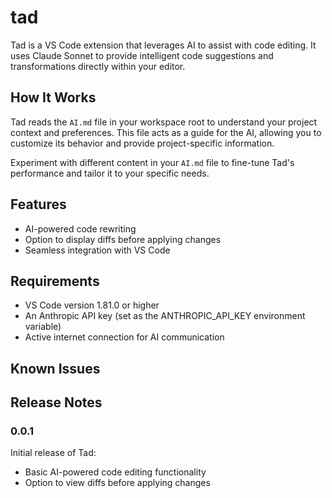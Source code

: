 # tad

Tad is a VS Code extension that leverages AI to assist with code editing. It uses Claude Sonnet to provide intelligent code suggestions and transformations directly within your editor.

## How It Works

Tad reads the `AI.md` file in your workspace root to understand your project context and preferences. This file acts as a guide for the AI, allowing you to customize its behavior and provide project-specific information.

Experiment with different content in your `AI.md` file to fine-tune Tad's performance and tailor it to your specific needs.

## Features

- AI-powered code rewriting
- Option to display diffs before applying changes
- Seamless integration with VS Code

## Requirements

- VS Code version 1.81.0 or higher
- An Anthropic API key (set as the ANTHROPIC_API_KEY environment variable)
- Active internet connection for AI communication

## Known Issues

## Release Notes

### 0.0.1

Initial release of Tad:
- Basic AI-powered code editing functionality
- Option to view diffs before applying changes